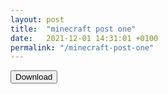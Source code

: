```yaml
---
layout: post
title:  "minecraft post one"
date:   2021-12-01 14:31:01 +0100
permalink: "/minecraft-post-one"
---
```


<a href="_config.yml" download>
    <button>Download</button>
</a>
